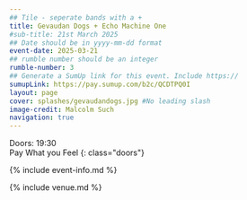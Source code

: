 ```yaml
---
## Tile - seperate bands with a +
title: Gevaudan Dogs + Echo Machine One
#sub-title: 21st March 2025
## Date should be in yyyy-mm-dd format
event-date: 2025-03-21
## rumble number should be an integer
rumble-number: 3
## Generate a SumUp link for this event. Include https://
sumupLink: https://pay.sumup.com/b2c/QCDTPQ0I
layout: page
cover: splashes/gevaudandogs.jpg #No leading slash
image-credit: Malcolm Such
navigation: true
---
```

Doors: 19:30 <br>Pay What you Feel
{: class="doors"}

{% include event-info.md %}

{% include venue.md %}
